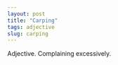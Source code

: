 ```yaml
---
layout: post
title: "Carping"
tags: adjective
slug: carping
---
```

Adjective. Complaining excessively.
